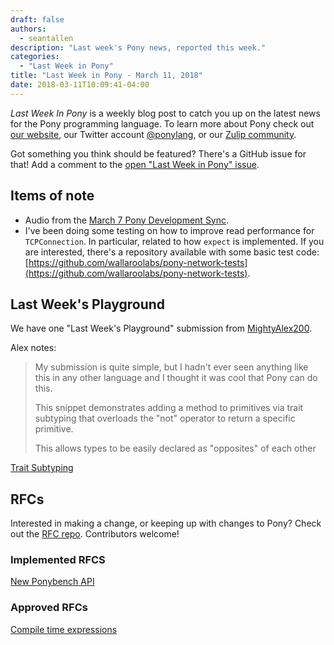 ```yaml
---
draft: false
authors:
  - seantallen
description: "Last week's Pony news, reported this week."
categories:
  - "Last Week in Pony"
title: "Last Week in Pony - March 11, 2018"
date: 2018-03-11T10:09:41-04:00
---
```

_Last Week In Pony_ is a weekly blog post to catch you up on the latest news for the Pony programming language. To learn more about Pony check out [our website](https://ponylang.io), our Twitter account [@ponylang](https://twitter.com/ponylang), or our [Zulip community](https://ponylang.zulipchat.com).

Got something you think should be featured? There's a GitHub issue for that! Add a comment to the [open "Last Week in Pony" issue](https://github.com/ponylang/ponylang.github.io/issues?q=is%3Aissue+is%3Aopen+label%3Alast-week-in-pony).
<!-- more -->

## Items of note

* Audio from the [March 7 Pony Development Sync](https://vimeo.com/915359632).
* I've been doing some testing on how to improve read performance for `TCPConnection`. In particular, related to how `expect` is implemented. If you are interested, there's a repository available with some basic test code: [https://github.com/wallaroolabs/pony-network-tests](https://github.com/wallaroolabs/pony-network-tests).

## Last Week's Playground

We have one "Last Week's Playground" submission from [MightyAlex200](https://github.com/MightyAlex200).

Alex notes:

> My submission is quite simple, but I hadn't ever seen anything like this in any other language and I thought it was cool that Pony can do this.
>
> This snippet demonstrates adding a method to primitives via trait subtyping that overloads the "not" operator to return a specific primitive.
>
> This allows types to be easily declared as "opposites" of each other

[Trait Subtyping](https://playground.ponylang.io/?gist=13c4ad2c9752cd90d5ecc0860469f4d7)

## RFCs

Interested in making a change, or keeping up with changes to Pony? Check out the [RFC repo](https://github.com/ponylang/rfcs). Contributors welcome!

### Implemented RFCS

[New Ponybench API](https://github.com/ponylang/ponyc/pull/2578)

### Approved RFCs

[Compile time expressions](https://github.com/ponylang/rfcs/blob/main/text/0053-compile-time-expression.md)
